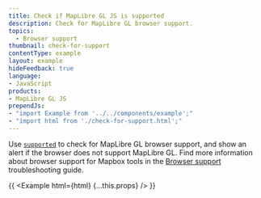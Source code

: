 ```yaml
---
title: Check if MapLibre GL JS is supported
description: Check for MapLibre GL browser support.
topics:
  - Browser support
thumbnail: check-for-support
contentType: example
layout: example
hideFeedback: true
language:
- JavaScript
products:
- MapLibre GL JS
prependJs:
- "import Example from '../../components/example';"
- "import html from './check-for-support.html';"
---
```


Use [`supported`](https://maplibre.org/maplibre-gl-js-docs/api/properties/#supported) to check for MapLibre GL browser support, and show an alert if the browser does not support MapLibre GL. Find more information about browser support for Mapbox tools in the [Browser support](https://docs.mapbox.com/help/troubleshooting/mapbox-browser-support/) troubleshooting guide.

{{ <Example html={html} {...this.props} /> }}
